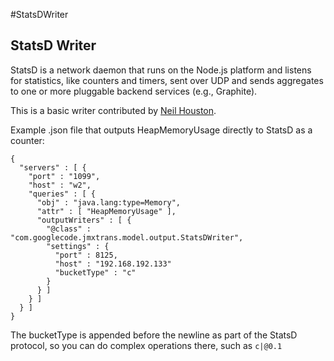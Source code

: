 #StatsDWriter

## StatsD Writer

StatsD is a network daemon that runs on the Node.js platform and listens for statistics, like counters and timers, sent over UDP and sends aggregates to one or more pluggable backend services (e.g., Graphite).

This is a basic writer contributed by [Neil Houston](mailto:neil.houston@and.co.uk).

Example .json file that outputs HeapMemoryUsage directly to StatsD as a counter:

```
{
  "servers" : [ {
    "port" : "1099",
    "host" : "w2",
    "queries" : [ {
      "obj" : "java.lang:type=Memory",
      "attr" : [ "HeapMemoryUsage" ],
      "outputWriters" : [ {
        "@class" : "com.googlecode.jmxtrans.model.output.StatsDWriter",
        "settings" : {
          "port" : 8125,
          "host" : "192.168.192.133"
          "bucketType" : "c"
        }
      } ]
    } ]
  } ]
}
```

The bucketType is appended before the newline as part of the StatsD protocol, so you can do complex operations there, such as ```c|@0.1```